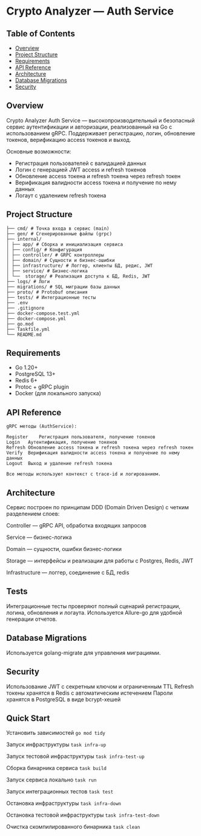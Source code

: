 # Crypto Analyzer — Auth Service

## Table of Contents
- [Overview](#overview)
- [Project Structure](#project-structure)
- [Requirements](#requirements)
- [API Reference](#api-reference)
- [Architecture](#architecture)
- [Database Migrations](#database-migrations)
- [Security](#security)

## Overview

Crypto Analyzer Auth Service — высокопроизводительный и безопасный сервис аутентификации и 
авторизации, реализованный на Go с использованием gRPC. Поддерживает регистрацию, логин, 
обновление токенов, верификацию access токенов и выход.

Основные возможности:
- Регистрация пользователей с валидацией данных
- Логин с генерацией JWT access и refresh токенов
- Обновление access токена и refresh токена через refresh токен
- Верификация валидности access токена и получение по нему данных
- Логаут с удалением refresh токена


## Project Structure
````
├── cmd/ # Точка входа в сервис (main)
├── gen/ # Сгенерированные файлы (grpc)
├── internal/
│ ├── app/ # Сборка и инициализация сервиса
│ ├── config/ # Конфигурация
│ ├── controller/ # GRPC контроллеры
│ ├── domain/ # Сущности и бизнес-ошибки
│ ├── infrastructure/ # Логгер, клиенты БД, редис, JWT
│ ├── service/ # Бизнес-логика
│ └──  storage/ # Реализация доступа к БД, Redis, JWT
├── logs/ # Логи
├── migrations/ # SQL миграции базы данных
├── proto/ # Protobuf описания
├── tests/ # Интеграционные тесты
├── .env
├── .gitignore
├── docker-compose.test.yml
├── docker-compose.yml
├── go.mod
├── Taskfile.yml
└── README.md
````

## Requirements

- Go 1.20+
- PostgreSQL 13+
- Redis 6+
- Protoc + gRPC plugin
- Docker (для локального запуска)


## API Reference
````
gRPC методы (AuthService):

Register	Регистрация пользователя, получение токенов
Login	Аутентификация, получение токенов
Refresh	Обновление access токена и refresh токена через refresh токен
Verify	Верификация валидности access токена и получение по нему данных
Logout	Выход и удаление refresh токена

Все методы используют контекст с trace-id и логированием.
````

## Architecture

Сервис построен по принципам DDD (Domain Driven Design) с четким разделением слоев:

Controller — gRPC API, обработка входящих запросов

Service — бизнес-логика

Domain — сущности, ошибки бизнес-логики

Storage — интерфейсы и реализации для работы с Postgres, Redis, JWT

Infrastructure — логгер, соединение с БД, redis


## Tests

Интеграционные тесты проверяют полный сценарий регистрации, логина, обновления и логаута.
Используется Allure-go для удобной генерации отчетов.


## Database Migrations

Используется golang-migrate для управления миграциями.


## Security

Использование JWT с секретным ключом и ограниченным TTL
Refresh токены хранятся в Redis с автоматическим истечением
Пароли хранятся в PostgreSQL в виде bcrypt-хешей

## Quick Start

Установить зависимостей
   `go mod tidy`

Запуск инфраструктуры
   `task infra-up`

Запуск тестовой инфраструктуры
   `task infra-test-up`

Сборка бинарника сервиса
   `task build`

Запуск сервиса локально
   `task run`

Запуск интеграционных тестов
   `task test`

Остановка инфраструктуры
   `task infra-down`

Остановка тестовой инфраструктуры
   `task infra-test-down`

Очистка скомпилированного бинарника
   `task clean`


